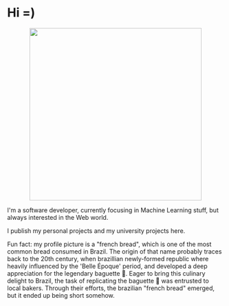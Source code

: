# Hi =)

<div id="header" align="center">
  <img src="https://github.com/h8rtv/h8rtv/assets/26033412/64c8f65a-6202-4832-b4ff-a3ebf6d32b96" width="400"/>
</div>

I'm a software developer, currently focusing in Machine Learning stuff, but always interested in the Web world.

I publish my personal projects and my university projects here.

Fun fact: my profile picture is a "french bread", which is one of the most common bread consumed in Brazil. The origin of that name probably traces back to the 20th century, when brazillian newly-formed republic where heavily influenced by the 'Belle Époque' period, and developed a deep appreciation for the legendary baguette 🥖. Eager to bring this culinary delight to Brazil, the task of replicating the baguette 🥖 was entrusted to local bakers. Through their efforts, the brazilian "french bread" emerged, but it ended up being short somehow.

<!--
**h8rtv/h8rtv** is a ✨ _special_ ✨ repository because its `README.md` (this file) appears on your GitHub profile.

Here are some ideas to get you started:

- 🔭 I’m currently working on ...
- 🌱 I’m currently learning ...
- 👯 I’m looking to collaborate on ...
- 🤔 I’m looking for help with ...
- 💬 Ask me about ...
- 📫 How to reach me: ...
- 😄 Pronouns: ...
- ⚡ Fun fact: ...
-->
